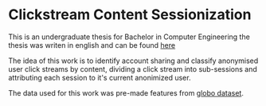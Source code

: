 # Clickstream Content Sessionization

This is an undergraduate thesis for Bachelor in Computer Engineering
the thesis was writen in english and can be found [here](https://github.com/Zatura/clickstream-content-sessionization/blob/main/undergraduate-thesis.pdf)

The idea of this work is to identify account sharing and classify anonymised user click streams by content, 
dividing a click stream into sub-sessions and attributing each session to it's current anonimized user.

The data used for this work was pre-made features from [globo dataset](https://www.kaggle.com/datasets/gspmoreira/news-portal-user-interactions-by-globocom).
